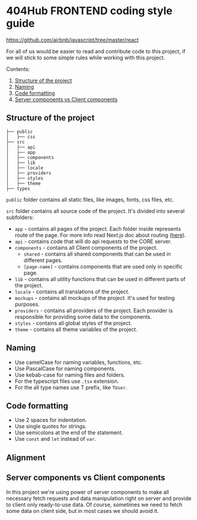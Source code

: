 # 404Hub FRONTEND coding style guide

https://github.com/airbnb/javascript/tree/master/react

For all of us would be easier to read and contribute code to this project, if we will stick to some simple rules while working with this project.

Contents:
1.  [Structure of the project](#structure-of-the-project)
2.  [Naming](#naming)
3.  [Code formatting](#code-formatting)
2.  [Server components vs Client components](#server-components-vs-client-components)



## Structure of the project
```
├── public
│   ├── css
├── src
│   ├── api
│   ├── app
│   ├── components
│   ├── lib
│   ├── locale
│   ├── providers
│   ├── styles
│   ├── theme
├── types
```

`public` folder contains all static files, like images, fonts, css files, etc.

`src` folder contains all source code of the project. It's divided into several subfolders:
- `app` - contains all pages of the project. Each folder inside represents route of the page. For more info read Next.js doc about routing ([here](https://nextjs.org/docs/app/building-your-application/routing)).
- `api` - contains code that will do api requests to the CORE server.
- `components` - contains all Client components of the project.
  - `shared` - contains all shared components that can be used in different pages.
  - `[page-name]` - contains components that are used only in specific page.
- `lib` - contains all utility functions that can be used in different parts of the project.
- `locale` - contains all translations of the project.
- `mockups` - contains all mockups of the project. It's used for testing purposes.
- `providers` - contains all providers of the project. Each provider is responsible for providing some data to the components.
- `styles` - contains all global styles of the project.
- `theme` - contains all theme variables of the project.

## Naming
- Use camelCase for naming variables, functions, etc.
- Use PascalCase for naming components.
- Use kebab-case for naming files and folders. 
- For the typescript files use `.tsx` extension. 
- For the all type names use T prefix, like `TUser`.

## Code formatting
- Use 2 spaces for indentation.
- Use single quotes for strings.
- Use semicolons at the end of the statement.
- Use `const` and `let` instead of `var`.

## Alignment


## Server components vs Client components
In this project we're using power of server components to make all necessary fetch requests and data manipulation right on server and provide to client only ready-to-use data.
Of course, sometimes we need to fetch some data on client side, but in most cases we should avoid it.

